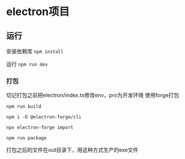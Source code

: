 # electron项目

## 运行
安装依赖库
`npm install`

运行
`npm run dev`
### 打包
切记打包之前把electron/index.ts修改env，pro为开发环境
使用forge打包

```
npm run build

npm i -D @electron-forge/cli

npx electron-forge import

npm run package
```
打包之后的文件在out目录下，用这种方式生产的exe文件

